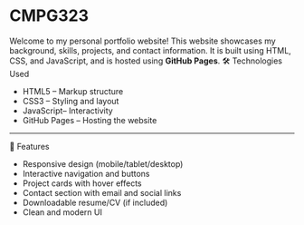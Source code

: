 # CMPG323
Welcome to my personal portfolio website! This website showcases my background, skills, projects, and contact information. It is built using HTML, CSS, and JavaScript, and is hosted using **GitHub Pages**.
🛠️ Technologies Used

- HTML5 – Markup structure
- CSS3 – Styling and layout
- JavaScript– Interactivity
- GitHub Pages – Hosting the website
---
📌 Features

- Responsive design (mobile/tablet/desktop)
- Interactive navigation and buttons
- Project cards with hover effects
- Contact section with email and social links
- Downloadable resume/CV (if included)
- Clean and modern UI

